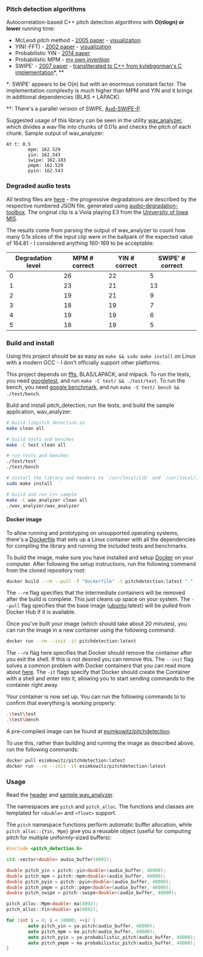 ### Pitch detection algorithms

Autocorrelation-based C++ pitch detection algorithms with **O(nlogn) or lower** running time:

* McLeod pitch method - [2005 paper](http://miracle.otago.ac.nz/tartini/papers/A_Smarter_Way_to_Find_Pitch.pdf) - [visualization](./misc/mcleod)
* YIN(-FFT) - [2002 paper](http://audition.ens.fr/adc/pdf/2002_JASA_YIN.pdf) - [visualization](./misc/yin)
* Probabilistic YIN - [2014 paper](https://www.eecs.qmul.ac.uk/~simond/pub/2014/MauchDixon-PYIN-ICASSP2014.pdf)
* Probabilistic MPM - [my own invention](./misc/probabilistic-mcleod)
* SWIPE' - [2007 paper](https://pdfs.semanticscholar.org/0fd2/6e267cfa9b6d519967ea00db4ffeac272777.pdf) - [transliterated to C++ from kylebgorman's C implementation](https://github.com/kylebgorman/swipe)\*, \*\*

\*: SWIPE' appears to be O(n) but with an enormous constant factor. The implementation complexity is much higher than MPM and YIN and it brings in additional dependencies (BLAS + LAPACK).

\*\*: There's a parallel version of SWIPE, [Aud-SWIPE-P](https://github.com/saul-calderonramirez/Aud-SWIPE-P).

Suggested usage of this library can be seen in the utility [wav_analyzer](./wav_analyzer), which divides a wav file into chunks of 0.01s and checks the pitch of each chunk. Sample output of wav_analyzer:

```
At t: 0.5
        mpm: 162.529
        yin: 162.543
        swipe: 162.183
        pmpm: 162.529
        pyin: 162.543
```

### Degraded audio tests

All testing files are [here](./degraded_audio_tests) - the progressive degradations are described by the respective numbered JSON file, generated using [audio-degradation-toolbox](https://github.com/sevagh/audio-degradation-toolbox). The original clip is a Viola playing E3 from the [University of Iowa MIS](http://theremin.music.uiowa.edu/MIS.html).

The results come from parsing the output of wav_analyzer to count how many 0.1s slices of the input clip were in the ballpark of the expected value of 164.81 - I considered anything 160-169 to be acceptable:

| Degradation level | MPM # correct | YIN # correct | SWIPE' # correct |
| ------------- | ------------- | ------------- | ------------- |
| 0 | 26 | 22 | 5 |
| 1 | 23 | 21 | 13 |
| 2 | 19 | 21 | 9 |
| 3 | 18 | 19 | 7 |
| 4 | 19 | 19 | 6 |
| 5 | 18 | 19 | 5 |

### Build and install

Using this project should be as easy as `make && sudo make install` on Linux with a modern GCC - I don't officially support other platforms.

This project depends on [ffts](https://github.com/anthonix/ffts), BLAS/LAPACK, and mlpack. To run the tests, you need [googletest](https://github.com/google/googletest), and run `make -C test/ && ./test/test`. To run the bench, you need [google benchmark](https://github.com/google/benchmark), and run `make -C test/ bench && ./test/bench`.

Build and install pitch_detection, run the tests, and build the sample application, wav_analyzer:

```bash
# build libpitch_detection.so
make clean all

# build tests and benches
make -C test clean all

# run tests and benches 
./test/test
./test/bench

# install the library and headers to `/usr/local/lib` and `/usr/local/include`
sudo make install

# build and run C++ sample
make -C wav_analyzer clean all
./wav_analyzer/wav_analyzer
```

#### Docker image

To allow running and prototyping on unsupported operating systems, there's a [Dockerfile](./Dockerfile) that sets up a Linux container with all the dependencies for compiling the library and running the included tests and benchmarks.

To build the image, make sure you have installed and setup [Docker](https://docs.docker.com/get-started/) on your computer. After following the setup instructions, run the following command from the cloned repository root: 

```bash
docker build --rm --pull -f "Dockerfile" -t pitchdetection:latest "."
```

The `--rm` flag specifies that the intermediate containers will be removed after the build is complete. This just cleans up space on your system. The `--pull` flag specifies that the base image ([ubuntu](https://hub.docker.com/_/ubuntu/?tab=description):latest) will be pulled from Docker Hub if it is available.

Once you've built your image (which should take about 20 minutes), you can run the image in a new container using the following command:

```bash
docker run --rm --init -it pitchdetection:latest
```

The `--rm` flag here specifies that Docker should remove the container after you exit the shell. If this is not desired you can remove this. The `--init` flag solves a common problem with Docker containers that you can read more about [here](https://blog.phusion.nl/2015/01/20/docker-and-the-pid-1-zombie-reaping-problem/). The `-it` flags specify that Docker should create the Container with a shell and enter into it, allowing you to start sending commands to the container right away.

Your container is now set up. You can run the following commands to to confirm that everything is working properly:

```bash
.\test\test
.\test\bench
```

A pre-compiled image can be found at [esimkowitz/pitchdetection](https://hub.docker.com/repository/docker/esimkowitz/pitchdetection).

To use this, rather than building and running the image as described above, run the following commands:

```bash
docker pull esimkowitz/pitchdetection:latest
docker run --rm --init -it esimkowitz/pitchdetection:latest
```

### Usage

Read the [header](./include/pitch_detection/pitch_detection.h) and [sample wav_analyzer](./wav_analyzer).

The namespaces are `pitch` and `pitch_alloc`. The functions and classes are templated for `<double>` and `<float>` support.

The `pitch` namespace functions perform automatic buffer allocation, while `pitch_alloc::{Yin, Mpm}` give you a reusable object (useful for computing pitch for multiple uniformly-sized buffers):

```c++
#include <pitch_detection.h>

std::vector<double> audio_buffer(8092);

double pitch_yin = pitch::yin<double>(audio_buffer, 48000);
double pitch_mpm = pitch::mpm<double>(audio_buffer, 48000);
double pitch_pyin = pitch::pyin<double>(audio_buffer, 48000);
double pitch_pmpm = pitch::pmpm<double>(audio_buffer, 48000);
double pitch_swipe = pitch::swipe<double>(audio_buffer, 48000);

pitch_alloc::Mpm<double> ma(8092);
pitch_alloc::Yin<double> ya(8092);

for (int i = 0; i < 10000; ++i) {
        auto pitch_yin = ya.pitch(audio_buffer, 48000);
        auto pitch_mpm = ma.pitch(audio_buffer, 48000);
        auto pitch_pyin = ya.probabilistic_pitch(audio_buffer, 48000);
        auto pitch_pmpm = ma.probabilistic_pitch(audio_buffer, 48000);
}
```
